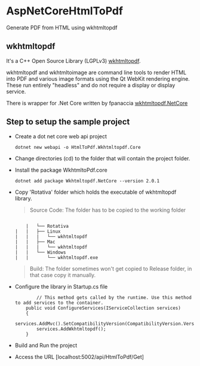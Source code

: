 # AspNetCoreHtmlToPdf

Generate PDF from HTML using wkhtmltopdf 

## wkhtmltopdf

It's a C++ Open Source Library (LGPLv3) [wkhtmltopdf](https://github.com/wkhtmltopdf/wkhtmltopdf). 

wkhtmltopdf and wkhtmltoimage are command line tools to render HTML into PDF and various image formats using the Qt WebKit rendering engine. These run entirely "headless" and do not require a display or display service.

There is wrapper for .Net Core written by fpanaccia [wkhtmltopdf.NetCore](https://github.com/fpanaccia/Wkhtmltopdf.NetCore)

## Step to setup the sample project

* Create a dot net core web api project 

	`dotnet new webapi -o HtmlToPdf.Wkhtmltopdf.Core`
	
* Change directories (cd) to the folder that will contain the project folder.

* Install the package WkhtmltoPdf.core

	`dotnet add package Wkhtmltopdf.NetCore --version 2.0.1`
	
* Copy 'Rotativa' folder which holds the executable of wkhtmltopdf library. 

	> Source Code: The folder has to be copied to the working folder 
	
	```
	
		|   └── Rotativa
	|   |   ├── Linux
	|   |   |   └── wkhtmltopdf
	|   |   ├── Mac
	|   |   |   └── wkhtmltopdf
	|   |   └── Windows
	|   |       └── wkhtmltopdf.exe
	
	```
	
	> Build: The folder sometimes won't get copied to Release folder, in that case copy it manually. 
	
* Configure the library in Startup.cs file

	```
	        // This method gets called by the runtime. Use this method to add services to the container.
        public void ConfigureServices(IServiceCollection services)
        {
            services.AddMvc().SetCompatibilityVersion(CompatibilityVersion.Version_2_1);
            services.AddWkhtmltopdf();
        }
	```

* Build and Run the project 

* Access the URL [localhost:5002/api/HtmlToPdf/Get]